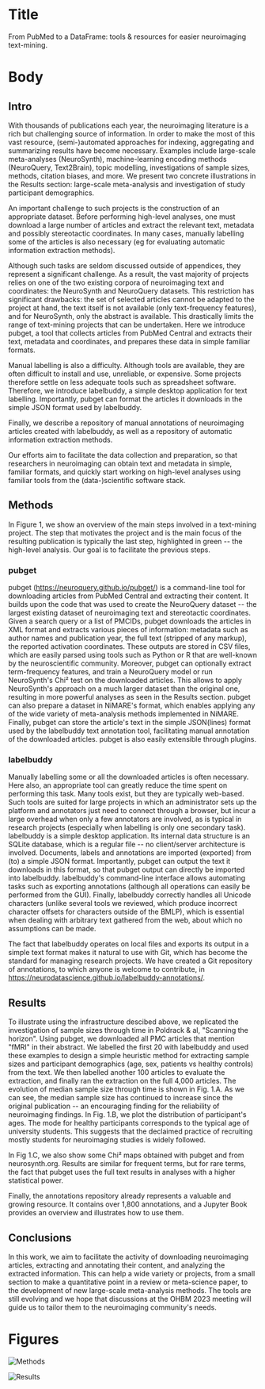 # Title

From PubMed to a DataFrame: tools & resources for easier neuroimaging text-mining.

# Body

## Intro
With thousands of publications each year, the neuroimaging literature is a rich but challenging source of information. 
In order to make the most of this vast resource, (semi-)automated approaches for indexing, aggregating and summarizing results have become necessary.
Examples include large-scale meta-analyses (NeuroSynth), machine-learning encoding methods (NeuroQuery, Text2Brain), topic modelling, investigations of sample sizes, methods, citation biases, and more.
We present two concrete illustrations in the Results section: large-scale meta-analysis and investigation of study participant demographics.

An important challenge to such projects is the construction of an appropriate dataset.
Before performing high-level analyses, one must download a large number of articles and extract the relevant text, metadata and possibly stereotactic coordinates.
In many cases, manually labelling some of the articles is also necessary (eg for evaluating automatic information extraction methods).

Although such tasks are seldom discussed outside of appendices, they represent a significant challenge.
As a result, the vast majority of projects relies on one of the two existing corpora of neuroimaging text and coordinates: the NeuroSynth and NeuroQuery datasets.
This restriction has significant drawbacks: the set of selected articles cannot be adapted to the project at hand, the text itself is not available (only text-frequency features), and for NeuroSynth, only the abstract is available.
This drastically limits the range of text-mining projects that can be undertaken.
Here we introduce pubget, a tool that collects articles from PubMed Central and extracts their text, metadata and coordinates, and prepares these data in simple familiar formats.

Manual labelling is also a difficulty.
Although tools are available, they are often difficult to install and use, unreliable, or expensive.
Some projects therefore settle on less adequate tools such as spreadsheet software.
Therefore, we introduce labelbuddy, a simple desktop application for text labelling.
Importantly, pubget can format the articles it downloads in the simple JSON format used by labelbuddy.

Finally, we describe a repository of manual annotations of neuroimaging articles created with labelbuddy, as well as a repository of automatic information extraction methods.

Our efforts aim to facilitate the data collection and preparation, so that researchers in neuroimaging can obtain text and metadata in simple, familiar formats, and quickly start working on high-level analyses using familiar tools from the (data-)scientific software stack.

## Methods

In Figure 1, we show an overview of the main steps involved in a text-mining project.
The step that motivates the project and is the main focus of the resulting publication is typically the last step, highlighted in green -- the high-level analysis.
Our goal is to facilitate the previous steps.

### pubget

pubget (https://neuroquery.github.io/pubget/) is a command-line tool for downloading articles from PubMed Central and extracting their content.
It builds upon the code that was used to create the NeuroQuery dataset -- the largest existing dataset of neuroimaging text and stereotactic coordinates.
Given a search query or a list of PMCIDs, pubget downloads the articles in XML format and extracts various pieces of information: metadata such as author names and publication year, the full text (stripped of any markup), the reported activation coordinates.
These outputs are stored in CSV files, which are easily parsed using tools such as Python or R that are well-known by the neuroscientific community.
Moreover, pubget can optionally extract term-frequency features, and train a NeuroQuery model or run NeuroSynth's Chi² test on the downloaded articles.
This allows to apply NeuroSynth's approach on a much larger dataset than the original one, resulting in more powerful analyses as seen in the Results section.
pubget can also prepare a dataset in NiMARE's format, which enables applying any of the wide variety of meta-analysis methods implemented in NiMARE.
Finally, pubget can store the article's text in the simple JSON(lines) format used by the labelbuddy text annotation tool, facilitating manual annotation of the downloaded articles.
pubget is also easily extensible through plugins.


### labelbuddy

Manually labelling some or all the downloaded articles is often necessary.
Here also, an appropriate tool can greatly reduce the time spent on performing this task.
Many tools exist, but they are typically web-based. 
Such tools are suited for large projects in which an administrator sets up the platform and annotators just need to connect through a browser, but incur a large overhead when only a few annotators are involved, as is typical in research projects (especially when labelling is only one secondary task).
labelbuddy is a simple desktop application.
Its internal data structure is an SQLite database, which is a regular file -- no client/server architecture is involved.
Documents, labels and annotations are imported (exported) from (to) a simple JSON format.
Importantly, pubget can output the text it downloads in this format, so that pubget output can directly be imported into labelbuddy.
labelbuddy's command-line interface allows automating tasks such as exporting annotations (although all operations can easily be performed from the GUI).
Finally, labelbuddy correctly handles all Unicode characters (unlike several tools we reviewed, which produce incorrect character offsets for characters outside of the BMLP), which is essential when dealing with arbitrary text gathered from the web, about which no assumptions can be made.

The fact that labelbuddy operates on local files and exports its output in a simple text format makes it natural to use with Git, which has become the standard for managing research projects.
We have created a Git repository of annotations, to which anyone is welcome to contribute, in https://neurodatascience.github.io/labelbuddy-annotations/.

## Results

To illustrate using the infrastructure descibed above, we replicated the investigation of sample sizes through time in Poldrack & al, "Scanning the horizon". 
Using pubget, we downloaded all PMC articles that mention "fMRI" in their abstract.
We labelled the first 20 with labelbuddy and used these examples to design a simple heuristic method for extracting sample sizes and participant demographics (age, sex, patients vs healthy controls) from the text.
We then labelled another 100 articles to evaluate the extraction, and finally ran the extraction on the full 4,000 articles.
The evolution of median sample size through time is shown in Fig. 1.A.
As we can see, the median sample size has continued to increase since the original publication -- an encouraging finding for the reliability of neuroimaging findings.
In Fig. 1.B, we plot the distribution of participant's ages.
The mode for healthy participants corresponds to the typical age of university students.
This suggests that the declaimed practice of recruiting mostly students for neuroimaging studies is widely followed.

In Fig 1.C, we also show some Chi² maps obtained with pubget and from neurosynth.org.
Results are similar for frequent terms, but for rare terms, the fact that pubget uses the full text results in analyses with a higher statistical power.

Finally, the annotations repository already represents a valuable and growing resource.
It contains over 1,800 annotations, and a Jupyter Book provides an overview and illustrates how to use them.

## Conclusions

In this work, we aim to facilitate the activity of downloading neuroimaging articles, extracting and annotating their content, and analyzing the extracted information.
This can help a wide variety or projects, from a small section to make a quantitative point in a review or meta-science paper, to the development of new large-scale meta-analysis methods.
The tools are still evolving and we hope that discussions at the OHBM 2023 meeting will guide us to tailor them to the neuroimaging community's needs.

# Figures

![Methods](file:figures/figure_1.png "Methods") 

![Results](file:figures/figure_2.png "Results") 
